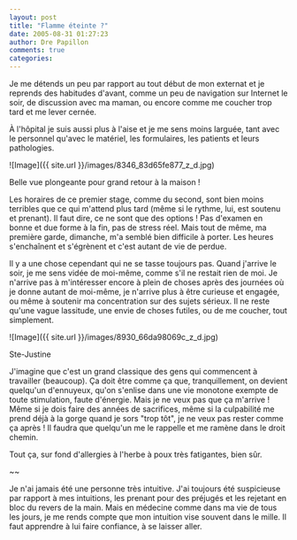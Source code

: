 ```yaml
---
layout: post
title: "Flamme éteinte ?"
date: 2005-08-31 01:27:23
author: Dre Papillon
comments: true
categories: 
---
```



Je me détends un peu par rapport au tout début de mon externat et je reprends des habitudes d'avant, comme un peu de navigation sur Internet le soir, de discussion avec ma maman, ou encore comme me coucher trop tard et me lever cernée.

À l'hôpital je suis aussi plus à l'aise et je me sens moins larguée, tant avec le personnel qu'avec le matériel, les formulaires, les patients et leurs pathologies.


![Image]({{ site.url }}/images/8346_83d65fe877_z_d.jpg)
<div class="photoattrib">Belle vue plongeante pour grand retour à la maison !</div>



Les horaires de ce premier stage, comme du second, sont bien moins terribles que ce qui m'attend plus tard (même si le rythme, lui, est soutenu et prenant).  Il faut dire, ce ne sont que des options !  Pas d'examen en bonne et due forme à la fin, pas de stress réel.  Mais tout de même, ma première garde, dimanche, m'a semblé bien difficile à porter.  Les heures s'enchaînent et s'égrènent et c'est autant de vie de perdue.

Il y a une chose cependant qui ne se tasse toujours pas.  Quand j'arrive le soir, je me sens vidée de moi-même, comme s'il ne restait rien de moi.  Je n'arrive pas à m'intéresser encore à plein de choses après des journées où je donne autant de moi-même, je n'arrive plus à être curieuse et engagée, ou même à soutenir ma concentration sur des sujets sérieux.  Il ne reste qu'une vague lassitude, une envie de choses futiles, ou de me coucher, tout simplement.


![Image]({{ site.url }}/images/8930_66da98069c_z_d.jpg)
<div class="photoattrib">Ste-Justine</div>



J'imagine que c'est un grand classique des gens qui commencent à travailler (beaucoup).  Ça doit être comme ça que, tranquillement, on devient quelqu'un d'ennuyeux, qu'on s'enlise dans une vie monotone exempte de toute stimulation, faute d'énergie.  Mais je ne veux pas que ça m'arrive !  Même si je dois faire des années de sacrifices, même si la culpabilité me prend déjà à la gorge quand je sors "trop tôt", je ne veux pas rester comme ça après !  Il faudra que quelqu'un me le rappelle et me ramène dans le droit chemin.

Tout ça, sur fond d'allergies à l'herbe à poux très fatigantes, bien sûr.

~~

Je n'ai jamais été une personne très intuitive.  J'ai toujours été suspicieuse par rapport à mes intuitions, les prenant pour des préjugés et les rejetant en bloc du revers de la main.  Mais en médecine comme dans ma vie de tous les jours, je me rends compte que mon intuition vise souvent dans le mille.  Il faut apprendre à lui faire confiance, à se laisser aller.
